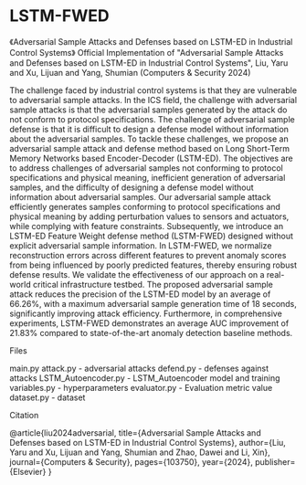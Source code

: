 # LSTM-FWED
《Adversarial Sample Attacks and Defenses based on LSTM-ED in Industrial Control Systems》
Official Implementation of "Adversarial Sample Attacks and Defenses based on LSTM-ED in Industrial Control Systems", Liu, Yaru and Xu, Lijuan and Yang, Shumian (Computers & Security 2024)

The challenge faced by industrial control systems is that they are vulnerable to adversarial sample attacks. In the ICS field, the challenge with adversarial sample attacks is that the adversarial samples generated by the attack do not conform to protocol specifications. The challenge of adversarial sample defense is that it is difficult to design a defense model without information about the adversarial samples. To tackle these challenges, we propose an adversarial sample attack and defense method based on Long Short-Term Memory Networks based Encoder-Decoder (LSTM-ED). The objectives are to address challenges of adversarial samples not conforming to protocol specifications and physical meaning, inefficient generation of adversarial samples, and the difficulty of designing a defense model without information about adversarial samples. Our adversarial sample attack efficiently generates samples conforming to protocol specifications and physical meaning by adding perturbation values to sensors and actuators, while complying with feature constraints. Subsequently, we introduce an LSTM-ED Feature Weight defense method (LSTM-FWED) designed without explicit adversarial sample information. In LSTM-FWED, we normalize reconstruction errors across different features to prevent anomaly scores from being influenced by poorly predicted features, thereby ensuring robust defense results. We validate the effectiveness of our approach on a real-world critical infrastructure testbed. The proposed adversarial sample attack reduces the precision of the LSTM-ED model by an average of 66.26%, with a maximum adversarial sample generation time of 18 seconds, significantly improving attack efficiency. Furthermore, in comprehensive experiments, LSTM-FWED demonstrates an average AUC improvement of 21.83% compared to state-of-the-art anomaly detection baseline methods.

Files

main.py
attack.py - adversarial attacks
defend.py - defenses against attacks
LSTM_Autoencoder.py - LSTM_Autoencoder model and training
variables.py - hyperparameters
evaluator.py - Evaluation metric value
dataset.py - dataset


Citation

@article{liu2024adversarial,
  title={Adversarial Sample Attacks and Defenses based on LSTM-ED in Industrial Control Systems},
  author={Liu, Yaru and Xu, Lijuan and Yang, Shumian and Zhao, Dawei and Li, Xin},
  journal={Computers \& Security},
  pages={103750},
  year={2024},
  publisher={Elsevier}
}
